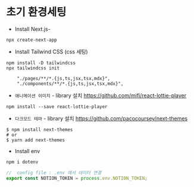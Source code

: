 # 초기 환경세팅

- Install Next.js-

```
npx create-next-app
```

- Install Tailwind CSS (css 세팅)

```
npm install -D tailwindcss
npx tailwindcss init
```

```
    "./pages/**/*.{js,ts,jsx,tsx,mdx}",
    "./components/**/*.{js,ts,jsx,tsx,mdx}",
```

- `애니메이션 이미지` - library 설치 https://github.com/mifi/react-lottie-player

```
npm install --save react-lottie-player
```

- `다크모드 테마` - library 설치 https://github.com/pacocoursey/next-themes

```
$ npm install next-themes
# or
$ yarn add next-themes
```

- Install env

```js
npm i dotenv

//  config file : .env 에서 데이터 연결
export const NOTION_TOKEN = process.env.NOTION_TOKEN;
```

